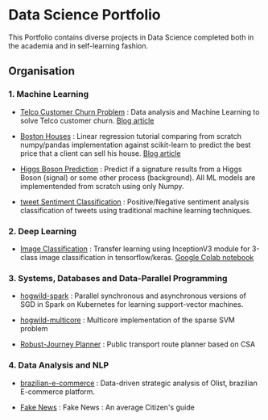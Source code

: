 # Data Science Portfolio
This Portfolio contains diverse projects in Data Science completed both in the academia and in self-learning fashion.

## Organisation

  ### 1. Machine Learning
   - [Telco Customer Churn Problem](https://github.com/Mortiniera/Data_Science_Portfolio/blob/master/Data%20Analysis%20Series/Fighting%20_Churn/Telco_Customer_Retention.ipynb) : Data analysis and Machine Learning to solve Telco customer churn. [Blog article](https://medium.com/@thevie/fighting-telco-customer-churn-problem-a-data-driven-analysis-e7c61cfae0dd)
   
  - [Boston Houses](https://github.com/Mortiniera/Data_Science_Portfolio/blob/master/Machine%20Learning%20Series/Boston_houses_Linear_Regression.ipynb) : Linear regression tutorial comparing from scratch numpy/pandas implementation against scikit-learn to predict the best price that a client can sell his house. [Blog article](https://medium.com/@thevie/predicting-boston-housing-prices-step-by-step-linear-regression-tutorial-from-scratch-in-python-c50a09b70b22)
  
  - [Higgs Boson Prediction](https://github.com/Mortiniera/higgs_boson_prediction) : Predict if a signature results from a Higgs Boson (signal) or some other process (background). All ML models are implementended from scratch using only Numpy.
  
  
  
  - [tweet Sentiment Classification](https://github.com/Mortiniera/Tweet_Sentiment_Analysis) : Positive/Negative sentiment analysis classification of tweets using traditional machine learning techniques.


  ### 2. Deep Learning
   - [Image Classification](https://github.com/Mortiniera/Data_Science_Portfolio/blob/master/image_classification.ipynb) : Transfer learning using InceptionV3 module for 3-class image classification in tensorflow/keras. [Google Colab notebook](https://colab.research.google.com/drive/1ttNsYjhzlg9k3nC-_sqrHto2JRiNlkrb)
  
  ### 3. Systems, Databases and Data-Parallel Programming
  - [hogwild-spark](https://github.com/Mortiniera/hogwild-spark) : Parallel synchronous and asynchronous versions of SGD in Spark on Kubernetes for learning support-vector machines.

  - [hogwild-multicore](https://github.com/Mortiniera/hogwild-multicore) : Multicore implementation of the sparse SVM problem
  
  - [Robust-Journey Planner]( https://github.com/Mortiniera/Robust_Journey_Planning) :  Public transport route planner based on CSA

  ### 4. Data Analysis and NLP   
  - [brazilian-e-commerce](https://github.com/Mortiniera/brazilian-e-commerce) : Data-driven strategic analysis of Olist, brazilian E-commerce platform. 
   
  - [Fake News](https://github.com/Mortiniera/Fake_News) : Fake News : An average Citizen's guide


